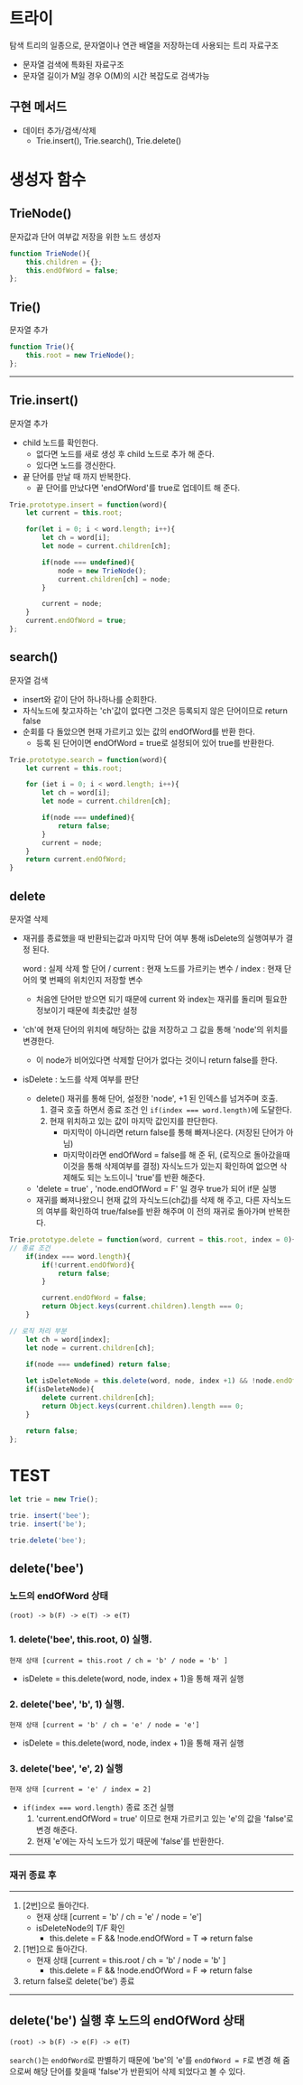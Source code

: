# 트라이
탐색 트리의 일종으로, 문자열이나 연관 배열을 저장하는데 사용되는 트리 자료구조
- 문자열 검색에 특화된 자료구조
- 문자열 길이가 M일 경우 O(M)의 시간 복잡도로 검색가능

## 구현 메서드
- 데이터 추가/검색/삭제
    - Trie.insert(), Trie.search(), Trie.delete()

# 생성자 함수

## TrieNode()
문자값과 단어 여부값 저장을 위한 노드 생성자
```javascript
function TrieNode(){
    this.children = {};
    this.endOfWord = false;
};
```
## Trie()
문자열 추가
```javascript
function Trie(){
    this.root = new TrieNode();
};
```
---
## Trie.insert()
문자열 추가
- child 노드를 확인한다.
    - 없다면 노드를 새로 생성 후 child 노드로 추가 해 준다.
    - 있다면 노드를 갱신한다.
- 끝 단어를 만날 때 까지 반복한다.
    - 끝 단어를 만났다면 'endOfWord'를 true로 업데이트 해 준다.
```javascript
Trie.prototype.insert = function(word){
    let current = this.root;

    for(let i = 0; i < word.length; i++){
        let ch = word[i];
        let node = current.children[ch];

        if(node === undefined){
            node = new TrieNode();
            current.children[ch] = node;
        }

        current = node;
    }
    current.endOfWord = true;
};
```
## search()
문자열 검색
- insert와 같이 단어 하나하나를 순회한다.
- 자식노드에 찾고자하는 'ch'값이 없다면 그것은 등록되지 않은 단어이므로 return false
- 순회를 다 돌았으면 현재 가르키고 있는 값의 endOfWord를 반환 한다.
    - 등록 된 단어이면 endOfWord = true로 설정되어 있어 true를 반환한다.
```javascript
Trie.prototype.search = function(word){
    let current = this.root;

    for (iet i = 0; i < word.length; i++){
        let ch = word[i];
        let node = current.children[ch];

        if(node === undefined){
            return false;
        }
        current = node;
    }
    return current.endOfWord;
}
```
## delete
문자열 삭제
- 재귀를 종료했을 때 반환되는값과 마지막 단어 여부 통해 isDelete의 실행여부가 결정 된다.

    word : 실제 삭제 할  단어 / current : 현재 노드를 가르키는 변수 / index : 현재 단어의 몇 번째의 위치인지 저장할 변수
    - 처음엔 단어만 받으면 되기 때문에 current 와 index는 재귀를 돌리며 필요한 정보이기 때문에 최촛값만 설정

- 'ch'에 현재 단어의 위치에 해당하는 값을 저장하고 그 값을 통해 'node'의 위치를 변경한다.
    - 이 node가 비어있다면 삭제할 단어가 없다는 것이니 return false를 한다.
- isDelete : 노드를 삭제 여부를 판단
    - delete() 재귀를 통해 단어, 설정한 'node', +1 된 인덱스를 넘겨주며 호출.
        1. 결국 호출 하면서 종료 조건 인 ```if(index === word.length)```에 도달한다.
        2. 현재 위치하고 있는 값이 마지막 값인지를 판단한다.
            - 마지막이 아니라면 return false를 통해 빠져나온다. (저장된 단어가 아님)
            - 마지막이라면 endOfWord = false를 해 준 뒤, (로직으로 돌아갔을때 이것을 통해 삭제여부를 결정) 자식노드가 있는지 확인하여 없으면 삭제해도 되는 노드이니 'true'를 반환 해준다.
    - 'delete = true' , 'node.endOfWord = F' 일 경우 true가 되어 if문 실행
    - 재귀를 빠져나왔으니 현재 값의 자식노드(ch값)를 삭제 해 주고, 다른 자식노드의 여부를 확인하여 true/false를 반환 해주며 이 전의 재귀로 돌아가며 반복한다.
```javascript
Trie.prototype.delete = function(word, current = this.root, index = 0){
// 종료 조건
    if(index === word.length){
        if(!current.endOfWord){
            return false;
        }

        current.endOfWord = false;
        return Object.keys(current.children).length === 0;
    }

// 로직 처리 부분
    let ch = word[index];
    let node = current.children[ch];
    
    if(node === undefined) return false;

    let isDeleteNode = this.delete(word, node, index +1) && !node.endOfWord;
    if(isDeleteNode){
        delete current.children[ch];
        return Object.keys(current.children).length === 0;
    }

    return false;
};
```
# TEST
```javascript
let trie = new Trie();

trie. insert('bee');
trie. insert('be');

trie.delete('bee');
```
## delete('bee') 
### 노드의 endOfWord 상태 
    (root) -> b(F) -> e(T) -> e(T)
### 1. delete('bee', this.root, 0) 실행.  
    현재 상태 [current = this.root / ch = 'b' / node = 'b' ]

- isDelete = this.delete(word, node, index + 1)을 통해 재귀 실행
### 2. delete('bee', 'b', 1) 실행.  
    현재 상태 [current = 'b' / ch = 'e' / node = 'e']
- isDelete = this.delete(word, node, index + 1)을 통해 재귀 실행
### 3. delete('bee', 'e', 2) 실행  
    현재 상태 [current = 'e' / index = 2]
- ```if(index === word.length)``` 종료 조건 실행
    1. 'current.endOfWord = true' 이므로 현재 가르키고 있는 'e'의 값을 'false'로 변경 해준다.
    2. 현재 'e'에는 자식 노드가 있기 때문에 'false'를 반환한다.
---
### 재귀 종료 후
--- 
1. [2번]으로 돌아간다.
    - 현재 상태 [current = 'b' / ch = 'e' / node = 'e']
    - isDeleteNode의 T/F 확인
        - this.delete = F && !node.endOfWord = T => return false
2. [1번]으로 돌아간다.
    - 현재 상태 [current = this.root / ch = 'b' / node = 'b' ]
        - this.delete = F && !node.endOfWord = F => return false
3. return false로 delete('be') 종료 
---
## delete('be') 실행 후 노드의 endOfWord 상태 
    (root) -> b(F) -> e(F) -> e(T)
```search()```는 ```endOfWord```로 판별하기 때문에 'be'의 'e'를 ```endOfWord = F```로 변경 해 줌으로써 해당 단어를 찾을때 'false'가 반환되어 삭제 되었다고 볼 수 있다.